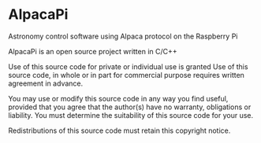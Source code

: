 # AlpacaPi
Astronomy control software using Alpaca protocol on the Raspberry Pi

AlpacaPi is an open source project written in C/C++

Use of this source code for private or individual use is granted
Use of this source code, in whole or in part for commercial purpose requires
written agreement in advance.

You may use or modify this source code in any way you find useful, provided
that you agree that the author(s) have no warranty, obligations or liability.  You
must determine the suitability of this source code for your use.

Redistributions of this source code must retain this copyright notice.
